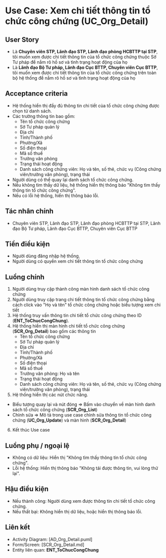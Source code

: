 # Use Case: Xem chi tiết thông tin tổ chức công chứng (UC_Org_Detail)

## User Story
- Là **Chuyên viên STP, Lãnh đạo STP, Lãnh đạo phòng HCBTTP tại STP**, tôi muốn xem được chi tiết thông tin của tổ chức công chứng thuộc Sở Tư pháp để nắm rõ hồ sơ và tình trạng hoạt động của họ
- Là **Lãnh đạo Bộ Tư pháp, Lãnh đạo Cục BTTP, Chuyên viên Cục BTTP**, tôi muốn xem được chi tiết thông tin của tổ chức công chứng trên toàn bộ hệ thống để nắm rõ hồ sơ và tình trạng hoạt động của họ

## Acceptance criteria
- Hệ thống hiển thị đầy đủ thông tin chi tiết của tổ chức công chứng được chọn từ danh sách.
- Các trường thông tin bao gồm: 
    - Tên tổ chức công chứng 
    - Sở Tư pháp quản lý
    - Địa chỉ
    - Tỉnh/Thành phố
    - Phường/Xã 
    - Số điện thoại
    - Mã số thuế
    - Trưởng văn phòng
    - Trạng thái hoạt động 
    - Danh sách công chứng viên: Họ và tên, số thẻ, chức vụ (Công chứng viên/trưởng văn phòng), trạng thái
- Người dùng có thể quay lại danh sách tổ chức công chứng.
- Nếu không tìm thấy dữ liệu, hệ thống hiển thị thông báo "Không tìm thấy thông tin tổ chức công chứng".
- Nếu có lỗi hệ thống, hiển thị thông báo lỗi.  

## Tác nhân chính
- Chuyên viên STP, Lãnh đạo STP, Lãnh đạo phòng HCBTTP tại STP, Lãnh đạo Bộ Tư pháp, Lãnh đạo Cục BTTP, Chuyên viên Cục BTTP

## Tiền điều kiện
- Người dùng đăng nhập hệ thống.
- Người dùng có quyền xem chi tiết thông tin tổ chức công chứng

## Luồng chính
1. Người dùng truy cập thành công màn hình danh sách tổ chức công chứng
2. Người dùng truy cập trang chi tiết thông tin tổ chức công chứng bằng cách click vào "Họ và tên" tổ chức công chứng hoặc biểu tượng xem chi tiết
3. Hệ thống truy vấn thông tin chi tiết tổ chức công chứng theo ID (**ENT_ToChucCongChung**).
4. Hệ thống hiển thị màn hình chi tiết tổ chức công chứng (**SCR_Org_Detail**) bao gồm các thông tin
    - Tên tổ chức công chứng 
    - Sở Tư pháp quản lý
    - Địa chỉ
    - Tỉnh/Thành phố
    - Phường/Xã 
    - Số điện thoại
    - Mã số thuế
    - Trưởng văn phòng: Họ và tên
    - Trạng thái hoạt động 
    - Danh sách công chứng viên: Họ và tên, số thẻ, chức vụ (Công chứng viên/trưởng văn phòng), trạng thái
5. Hệ thống hiển thị các nút chức năng.
- Biểu tượng quay lại và nút đóng => Bấm vào chuyển về màn hình danh sách tổ chức công chứng (**SCR_Org_List**)
- Chỉnh sửa => Mô tả trong use case chỉnh sửa thông tin tổ chức công chứng (**UC_Org_Update**) và màn hình (**SCR_Org_Detail**)
6. Kết thúc Use case

## Luồng phụ / ngoại lệ
- Không có dữ liệu: Hiển thị "Không tìm thấy thông tin tổ chức công chứng".
- Lỗi hệ thống: Hiển thị thông báo "Không tải được thông tin, vui lòng thử lại".

## Hậu điều kiện
- Nếu thành công: Người dùng xem được thông tin chi tiết tổ chức công chứng.
- Nếu thất bại: Không hiển thị dữ liệu, hoặc hiển thị thông báo lỗi.

## Liên kết
- Activity Diagram: [AD_Org_Detail.puml]
- Form/Screen: [SCR_Org_Detail.md]
- Entity liên quan: **ENT_ToChucCongChung**
